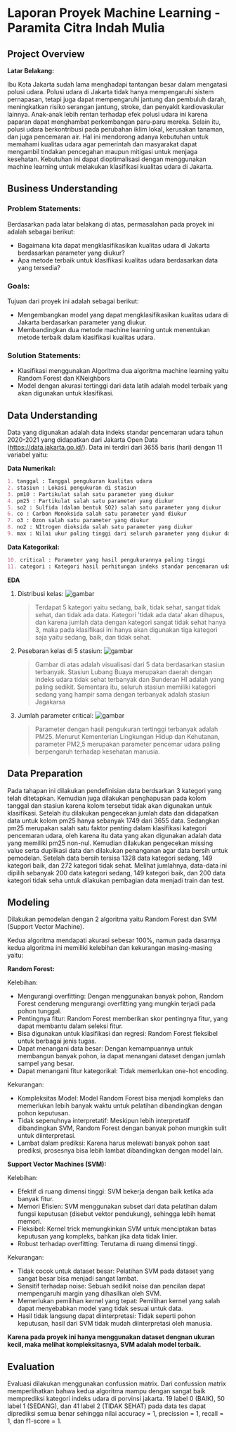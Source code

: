 # Laporan Proyek Machine Learning - Paramita Citra Indah Mulia

## Project Overview

**Latar Belakang:**

Ibu Kota Jakarta sudah lama menghadapi tantangan besar dalam mengatasi polusi udara. Polusi udara di Jakarta tidak hanya mempengaruhi sistem pernapasan, tetapi juga dapat mempengaruhi jantung dan pembuluh darah, meningkatkan risiko serangan jantung, stroke, dan penyakit kardiovaskular lainnya. Anak-anak lebih rentan terhadap efek polusi udara ini karena paparan dapat menghambat perkembangan paru-paru mereka. Selain itu, polusi udara berkontribusi pada perubahan iklim lokal, kerusakan tanaman, dan juga pencemaran air. Hal ini mendorong adanya kebutuhan untuk memahami kualitas udara  agar pemerintah dan masyarakat dapat mengambil tindakan pencegahan maupun mitigasi untuk menjaga kesehatan. Kebutuhan ini dapat dioptimalisasi dengan menggunakan machine learning untuk melakukan klasifikasi kualitas udara di Jakarta.


## Business Understanding
### **Problem Statements:**
Berdasarkan pada latar belakang di atas, permasalahan pada proyek ini adalah sebagai berikut:
- Bagaimana kita dapat mengklasifikasikan kualitas udara di Jakarta berdasarkan parameter yang diukur?
 - Apa metode terbaik untuk klasifikasi kualitas udara berdasarkan data yang tersedia?
    
### **Goals:**
Tujuan dari proyek ini adalah sebagai berikut:
- Mengembangkan model yang dapat mengklasifikasikan kualitas udara di Jakarta berdasarkan parameter yang diukur.
- Membandingkan dua metode machine learning untuk menentukan metode terbaik dalam klasifikasi kualitas udara.
    
### **Solution Statements:**
- Klasifikasi menggunakan Algoritma dua algoritma machine learning yaitu Random Forest dan KNeighbors
- Model dengan akurasi tertinggi dari data latih adalah model terbaik yang akan digunakan untuk klasifikasi. 


## Data Understanding
Data yang digunakan adalah data indeks standar pencemaran udara tahun 2020-2021 yang didapatkan dari Jakarta Open Data (https://data.jakarta.go.id/). Data ini terdiri dari 3655 baris (hari) dengan 11 variabel yaitu:

**Data Numerikal:**
```markdown
1. tanggal : Tanggal pengukuran kualitas udara
2. stasiun : Lokasi pengukuran di stasiun
3. pm10 : Partikulat salah satu parameter yang diukur
4. pm25 : Partikulat salah satu parameter yang diukur
5. so2 : Sulfida (dalam bentuk SO2) salah satu parameter yang diukur
6. co : Carbon Monoksida salah satu parameter yand diukur
7. o3 : Ozon salah satu parameter yang diukur
8. no2 : NItrogen dioksida salah satu parameter yang diukur
9. max : Nilai ukur paling tinggi dari seluruh parameter yang diukur dalam waktu yang sama
```

**Data Kategorikal:**
```markdown
10. critical : Parameter yang hasil pengukurannya paling tinggi
11. categori : Kategori hasil perhitungan indeks standar pencemaran udara
```
**EDA**
1. Distribusi kelas:
   ![gambar](https://github.com/yocimm/air_pollution_classification/blob/main/gambar/jml_per_kat.png?raw=true)

   >Terdapat 5 kategori yaitu sedang, baik, tidak sehat, sangat tidak sehat, dan tidak ada data. Kategori 'tidak ada data' akan dihapus, dan karena jumlah data dengan kategori sangat tidak sehat hanya 3, maka pada klasifikasi ini hanya akan       digunakan tiga kategori saja yaitu sedang, baik, dan tidak sehat.

3. Pesebaran kelas di 5 stasiun:
   ![gambar](https://github.com/yocimm/air_pollution_classification/blob/main/gambar/5_stasiun.png?raw=true)

   >Gambar di atas adalah visualisasi dari 5 data berdasarkan stasiun terbanyak. Stasiun Lubang Buaya merupakan daerah    dengan indeks udara tidak sehat terbanyak dan Bunderan HI adalah yang paling sedikit. Sementara itu, seluruh stasiun memiliki kategori sedang yang hampir sama dengan terbanyak adalah stasiun Jagakarsa

5. Jumlah parameter critical:
   ![gambar](https://github.com/yocimm/air_pollution_classification/blob/main/gambar/titik_critical.png?raw=true)
   >Parameter dengan hasil pengukuran tertinggi terbanyak adalah PM25. Menurut Kementerian Lingkungan Hidup dan Kehutanan, parameter PM2,5 merupakan parameter pencemar udara paling berpengaruh terhadap kesehatan manusia.

## Data Preparation
Pada tahapan ini dilakukan pendefinisian data berdsarkan 3 kategori yang telah ditetapkan. Kemudian juga dilakukan penghapusan pada kolom tanggal dan stasiun karena kolom tersebut tidak akan digunakan untuk klasifikasi. Setelah itu dilakukan pengecekan jumlah data dan didapatkan data untuk kolom pm25 hanya sebanyak 1749 dari 3655 data. Sedangkan pm25 merupakan salah satu faktor penting dalam klasifikasi kategori pencemaran udara, oleh karena itu data yang akan digunakan adalah data yang memiliki pm25 non-nul. Kemudian dilakukan pengecekan missing value serta duplikasi data dan dilakukan penanganan agar data bersih untuk pemodelan. Setelah data bersih tersisa 1328 data kategori sedang, 149 kategori baik, dan 272 kategori tidak sehat. Melihat jumlahnya, data-data ini dipilih sebanyak 200 data kategori sedang, 149 kategori baik, dan 200 data kategori tidak seha untuk dilakukan pembagian data menjadi train dan test.

## Modeling
Dilakukan pemodelan dengan 2 algoritma yaitu Random Forest dan SVM (Support Vector Machine).

Kedua algoritma mendapati akurasi sebesar 100%, namun pada dasarnya kedua algoritma ini memiliki kelebihan dan kekurangan masing-masing yaitu:

**Random Forest:**

Kelebihan:

* Mengurangi overfitting: Dengan menggunakan banyak pohon, Random Forest cenderung mengurangi overfitting yang mungkin terjadi pada pohon tunggal.
* Pentingnya fitur: Random Forest memberikan skor pentingnya fitur, yang dapat membantu dalam seleksi fitur.
* Bisa digunakan untuk klasifikasi dan regresi: Random Forest fleksibel untuk berbagai jenis tugas.
* Dapat menangani data besar: Dengan kemampuannya untuk membangun banyak pohon, ia dapat menangani dataset dengan jumlah sampel yang besar.
* Dapat menangani fitur kategorikal: Tidak memerlukan one-hot encoding.

Kekurangan:

* Kompleksitas Model: Model Random Forest bisa menjadi kompleks dan memerlukan lebih banyak waktu untuk pelatihan dibandingkan dengan pohon keputusan.
* Tidak sepenuhnya interpretatif: Meskipun lebih interpretatif dibandingkan SVM, Random Forest dengan banyak pohon mungkin sulit untuk diinterpretasi.
* Lambat dalam prediksi: Karena harus melewati banyak pohon saat prediksi, prosesnya bisa lebih lambat dibandingkan dengan model lain.


**Support Vector Machines (SVM):**

Kelebihan:

* Efektif di ruang dimensi tinggi: SVM bekerja dengan baik ketika ada banyak fitur.
* Memori Efisien: SVM menggunakan subset dari data pelatihan dalam fungsi keputusan (disebut vektor pendukung), sehingga lebih hemat memori.
* Fleksibel: Kernel trick memungkinkan SVM untuk menciptakan batas keputusan yang kompleks, bahkan jika data tidak linier.
* Robust terhadap overfitting: Terutama di ruang dimensi tinggi.

Kekurangan:

* Tidak cocok untuk dataset besar: Pelatihan SVM pada dataset yang sangat besar bisa menjadi sangat lambat.
* Sensitif terhadap noise: Sebuah sedikit noise dan pencilan dapat mempengaruhi margin yang dihasilkan oleh SVM.
* Memerlukan pemilihan kernel yang tepat: Pemilihan kernel yang salah dapat menyebabkan model yang tidak sesuai untuk data.
* Hasil tidak langsung dapat diinterpretasi: Tidak seperti pohon keputusan, hasil dari SVM tidak mudah diinterpretasi oleh manusia.

**Karena pada proyek ini hanya menggunakan dataset dengnan ukuran kecil, maka melihat kompleksitasnya, SVM adalah model terbaik.**

## Evaluation
Evaluasi dilakukan menggunakan confussion matrix. Dari confussion matrix memperlihatkan bahwa kedua algoritma mampu dengan sangat baik memprediksi kategori indeks udara di porvinsi jakarta. 19 label 0 (BAIK), 50 label 1 (SEDANG), dan 41 label 2 (TIDAK SEHAT) pada data tes dapat diprediksi semua benar sehingga nilai accuracy = 1, precission = 1, recall = 1, dan f1-score = 1.
